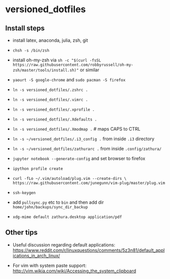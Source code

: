 # versioned_dotfiles


## Install steps

* install latex, anaconda, julia, zsh, git

* `chsh -s /bin/zsh` 

* install oh-my-zsh via `sh -c "$(curl -fsSL https://raw.githubusercontent.com/robbyrussell/oh-my-zsh/master/tools/install.sh)"` or similar

* `yaourt -S google-chrome` and `sudo pacman -S firefox`

* `ln -s versioned_dotfiles/.zshrc .`
* `ln -s versioned_dotfiles/.vimrc .`
* `ln -s versioned_dotfiles/.xprofile .`
* `ln -s versioned_dotfiles/.Xdefaults .`
* `ln -s versioned_dotfiles/.Xmodmap .`   # maps CAPS to CTRL
* `ln -s ~/versioned_dotfiles/.i3_config .` from inside `.i3` directory
* `ln -s ~/versioned_dotfiles/zathurarc .` from inside `.config/zathura/`

* `jupyter notebook --generate-config` and set browser to firefox

* `ipython profile create`

* `curl -fLo ~/.vim/autoload/plug.vim --create-dirs \
    https://raw.githubusercontent.com/junegunn/vim-plug/master/plug.vim`

* `ssh-keygen`  

* add `pullsync.py` etc to `bin` and then add dir `home/john/backups/sync_dir_backup`

* `xdg-mime default zathura.desktop application/pdf`



## Other tips


* Useful discussion regarding default applications: https://www.reddit.com/r/linuxquestions/comments/5z3n81/default_applications_in_arch_linux/

* For vim with system paste support: http://vim.wikia.com/wiki/Accessing_the_system_clipboard



